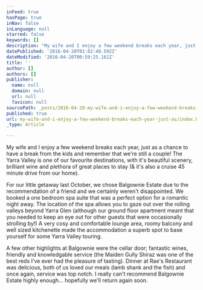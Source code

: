 ```yaml
---
inFeed: true
hasPage: true
inNav: false
inLanguage: null
starred: false
keywords: []
description: "My wife and I enjoy a few weekend breaks each year, just as a chance to have a break from the kids and remember that we're still a couple! The Yarra Valley is one of our favourite destinations, with it's beautiful scenery, brilliant wine and plethora of great places to stay (& it's also a cruise 45 minute drive from our home). "
datePublished: '2016-04-20T01:02:40.592Z'
dateModified: '2016-04-20T00:59:25.161Z'
title: ''
author: []
authors: []
publisher:
  name: null
  domain: null
  url: null
  favicon: null
sourcePath: _posts/2016-04-20-my-wife-and-i-enjoy-a-few-weekend-breaks-each-year-just-as.md
published: true
url: my-wife-and-i-enjoy-a-few-weekend-breaks-each-year-just-as/index.html
_type: Article

---
```

My wife and I enjoy a few weekend breaks each year, just as a chance to have a break from the kids and remember that we're still a couple! The Yarra Valley is one of our favourite destinations, with it's beautiful scenery, brilliant wine and plethora of great places to stay (& it's also a cruise 45 minute drive from our home). 

For our little getaway last October, we chose Balgownie Estate due to the recommendation of a friend and we certainly weren't disappointed. We booked a one bedroom spa suite that was a perfect option for a romantic night away. The location of the spa allows you to gaze out over the rolling valleys beyond Yarra Glen (although our ground floor apartment meant that you needed to keep an eye out for other guests that were occasionally strolling by!) A very cosy and comfortable lounge area, roomy balcony and well sized kitchenette made the accommodation a superb spot to base yourself for some Yarra Valley touring. 

A few other highlights at Balgownie were the cellar door; fantastic wines, friendly and knowledgable service (the Maiden Gully Shiraz was one of the best reds I've ever had the pleasure of tasting). Dinner at Rae's Restaurant was delicious, both of us loved our meals (lamb shank and the fish) and once again, service was top notch. I really can't recommend Balgownie Estate highly enough... hopefully we'll return again soon.